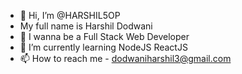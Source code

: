 - 👋 Hi, I’m @HARSHIL5OP
- My full name is Harshil Dodwani
- 👀 I wanna be a Full Stack Web Developer
- 🌱 I’m currently learning NodeJS ReactJS
- 📫 How to reach me - dodwaniharshil3@gmail.com

<!---
HARSHIL5OP/HARSHIL5OP is a ✨ special ✨ repository because its `README.md` (this file) appears on your GitHub profile.
You can click the Preview link to take a look at your changes.
--->
